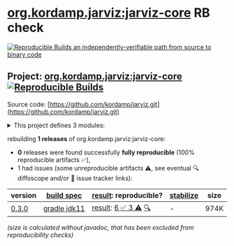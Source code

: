 [org.kordamp.jarviz:jarviz-core](https://central.sonatype.com/artifact/org.kordamp.jarviz/jarviz-core/versions) RB check
=======

[![Reproducible Builds](https://reproducible-builds.org/images/logos/rb.svg) an independently-verifiable path from source to binary code](https://reproducible-builds.org/)

## Project: [org.kordamp.jarviz:jarviz-core](https://central.sonatype.com/artifact/org.kordamp.jarviz/jarviz-core/versions) [![Reproducible Builds](https://img.shields.io/endpoint?url=https://raw.githubusercontent.com/jvm-repo-rebuild/reproducible-central/master/content/org/kordamp/jarviz/badge.json)](https://github.com/jvm-repo-rebuild/reproducible-central/blob/master/content/org/kordamp/jarviz/README.md)

Source code: [https://github.com/kordamp/jarviz.git](https://github.com/kordamp/jarviz.git)

<details><summary>This project defines 3 modules:</summary>

* [org.kordamp.jarviz:jarviz-cli](https://central.sonatype.com/artifact/org.kordamp.jarviz/jarviz-cli/overview)
* [org.kordamp.jarviz:jarviz-core](https://central.sonatype.com/artifact/org.kordamp.jarviz/jarviz-core/overview)
* [org.kordamp.jarviz:jarviz-tool-provider](https://central.sonatype.com/artifact/org.kordamp.jarviz/jarviz-tool-provider/overview)
</details>

rebuilding **1 releases** of org.kordamp.jarviz:jarviz-core:
- **0** releases were found successfully **fully reproducible** (100% reproducible artifacts :white_check_mark:),
- 1 had issues (some unreproducible artifacts :warning:, see eventual :mag: diffoscope and/or :memo: issue tracker links):

| version | [build spec](/BUILDSPEC.md) | [result](https://reproducible-builds.org/docs/jvm/): reproducible? | [stabilize](https://github.com/google/oss-rebuild/blob/main/cmd/stabilize/README.md) | size |
| -- | --------- | ------ | ------ | -- |
| [0.3.0](https://central.sonatype.com/artifact/org.kordamp.jarviz/jarviz-core/0.3.0/pom) | [gradle jdk11](jarviz-0.3.0.buildspec) | [result](jarviz-core-0.3.0.buildinfo): [6 :white_check_mark:  3 :warning:](jarviz-core-0.3.0.buildcompare) [:mag:](jarviz-core-0.3.0.diffoscope) | - | 974K |

<i>(size is calculated without javadoc, that has been excluded from reproducibility checks)</i>
